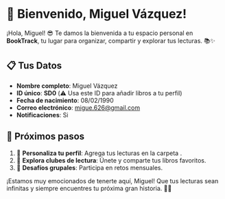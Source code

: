 # 🎉 Bienvenido, Miguel Vázquez!

¡Hola, Miguel! 😎
Te damos la bienvenida a tu espacio personal en **BookTrack**, tu lugar para organizar, compartir y explorar tus lecturas. 📚✨

## 📋 **Tus Datos**
- **Nombre completo**: Miguel Vázquez
- **ID único**: **SD0** (⚠️ Usa este ID para añadir libros a tu perfil)
- **Fecha de nacimiento**: 08/02/1990
- **Correo electrónico**: migue.626@gmail.com
- **Notificaciones**: Si

## 🚀 **Próximos pasos**
1. 🌟 **Personaliza tu perfil**: Agrega tus lecturas en la carpeta .
2. 📖 **Explora clubes de lectura**: Únete y comparte tus libros favoritos.
3. 🎯 **Desafíos grupales**: Participa en retos mensuales.

¡Estamos muy emocionados de tenerte aquí, Miguel! Que tus lecturas sean infinitas y siempre encuentres tu próxima gran historia. 📖✨
